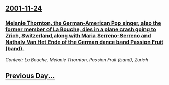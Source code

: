 ## [2001-11-24](/news/2001/11/24/index.md)

### [ Melanie Thornton, the German-American Pop singer, also the former member of La Bouche, dies in a plane crash going to Zrich, Switzerland,along with Maria Serreno-Serreno and Nathaly Van Het Ende of the German dance band Passion Fruit (band).](/news/2001/11/24/melanie-thornton-the-german-american-pop-singer-also-the-former-member-of-la-bouche-dies-in-a-plane-crash-going-to-zurich-switzerland-a.md)
_Context: La Bouche, Melanie Thornton, Passion Fruit (band), Zurich_

## [Previous Day...](/news/2001/11/23/index.md)

